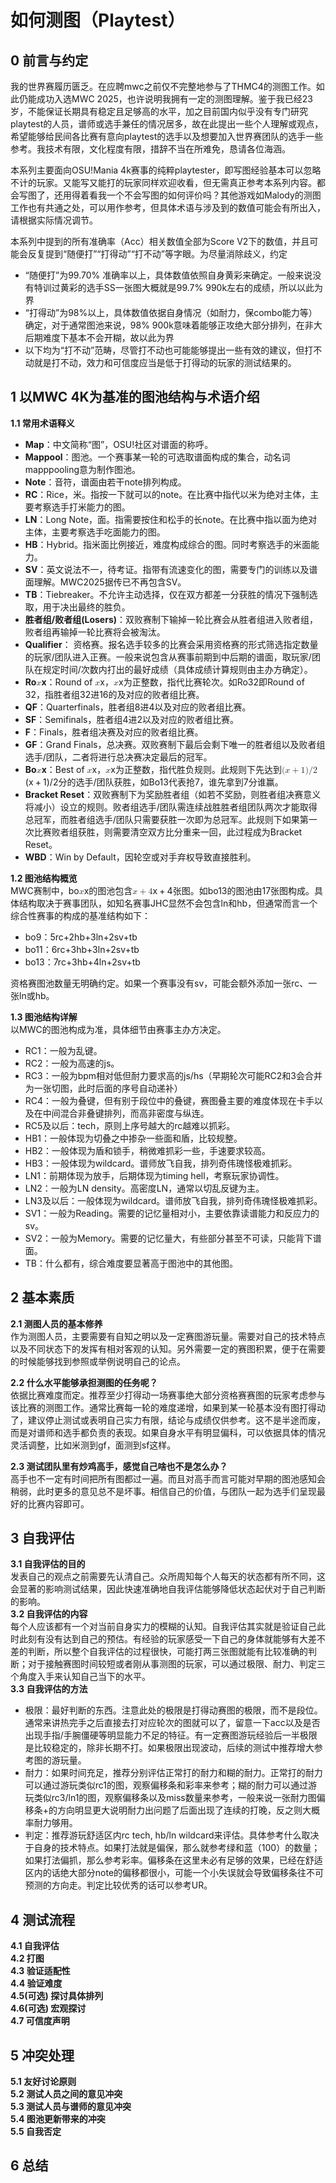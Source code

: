 <!DOCTYPE html>
<html>

<head>
  <meta charset="utf-8">
  <meta name="viewport" content="width=device-width, initial-scale=1.0">
  <title>How2playtest</title>
  <link rel="stylesheet" href="https://stackedit.io/style.css" />
</head>

<body class="stackedit">
  <div class="stackedit__html"><h1 id="如何测图（playtest）">如何测图（Playtest）</h1>
<h2 id="前言与约定">0 前言与约定</h2>
<p>我的世界赛履历匮乏。在应聘mwc之前仅不完整地参与了THMC4的测图工作。如此仍能成功入选MWC 2025，也许说明我拥有一定的测图理解。鉴于我已经23岁，不能保证长期具有稳定且足够高的水平，加之目前国内似乎没有专门研究playtest的人员，谱师或选手兼任的情况居多，故在此提出一些个人理解或观点，希望能够给民间各比赛有意向playtest的选手以及想要加入世界赛团队的选手一些参考。我技术有限，文化程度有限，措辞不当在所难免，恳请各位海涵。</p>
<p>本系列主要面向OSU!Mania 4k赛事的纯粹playtester，即写图经验基本可以忽略不计的玩家。又能写又能打的玩家同样欢迎收看，但无需真正参考本系列内容。都会写图了，还用得着看我一个不会写图的如何评价吗？其他游戏如Malody的测图工作也有共通之处，可以用作参考，但具体术语与涉及到的数值可能会有所出入，请根据实际情况调节。</p>
<p>本系列中提到的所有准确率（Acc）相关数值全部为Score V2下的数值，并且可能会反复提到“随便打”“打得动”“打不动”等字眼。为尽量消除歧义，约定</p>
<ul>
<li>“随便打”为99.70% 准确率以上，具体数值依照自身黄彩来确定。一般来说没有特训过黄彩的选手SS一张图大概就是99.7% 990k左右的成绩，所以以此为界</li>
<li>“打得动”为98%以上，具体数值依据自身情况（如耐力，保combo能力等）确定，对于通常图池来说，98% 900k意味着能够正攻绝大部分排列，在非大后期难度下基本不会开糊，故以此为界</li>
<li>以下均为“打不动”范畴，尽管打不动也可能能够提出一些有效的建议，但打不动就是打不动，效力和可信度应当是低于打得动的玩家的测试结果的。</li>
</ul>
<h2 id="以mwc-4k为基准的图池结构与术语介绍">1 以MWC 4K为基准的图池结构与术语介绍</h2>
<p><strong>1.1 常用术语释义</strong></p>
<ul>
<li><strong>Map</strong>：中文简称“图”，OSU!社区对谱面的称呼。</li>
<li><strong>Mappool</strong>：图池。一个赛事某一轮的可选取谱面构成的集合，动名词mapppooling意为制作图池。</li>
<li><strong>Note</strong>：音符，谱面由若干note排列构成。</li>
<li><strong>RC</strong>：Rice，米。指按一下就可以的note。在比赛中指代以米为绝对主体，主要考察选手打米能力的图。</li>
<li><strong>LN</strong>：Long Note，面。指需要按住和松手的长note。在比赛中指以面为绝对主体，主要考察选手吃面能力的图。</li>
<li><strong>HB</strong>：Hybrid。指米面比例接近，难度构成综合的图。同时考察选手的米面能力。</li>
<li><strong>SV</strong>：英文说法不一，待考证。指带有流速变化的图，需要专门的训练以及谱面理解。MWC2025据传已不再包含SV。</li>
<li><strong>TB</strong>：Tiebreaker。不允许主动选择，仅在双方都差一分获胜的情况下强制选取，用于决出最终的胜负。</li>
<li><strong>胜者组/败者组(Losers)</strong>：双败赛制下输掉一轮比赛会从胜者组进入败者组，败者组再输掉一轮比赛将会被淘汰。</li>
<li><strong>Qualifier</strong>： 资格赛。报名选手较多的比赛会采用资格赛的形式筛选指定数量的玩家/团队进入正赛。一般来说包含从赛事前期到中后期的谱面，取玩家/团队在规定时间/次数内打出的最好成绩（具体成绩计算规则由主办方确定）。</li>
<li><strong>Ro<span class="katex--inline"><span class="katex"><span class="katex-mathml"><math xmlns="http://www.w3.org/1998/Math/MathML"><semantics><mrow><mi>x</mi></mrow><annotation encoding="application/x-tex">x</annotation></semantics></math></span><span class="katex-html" aria-hidden="true"><span class="base"><span class="strut" style="height: 0.43056em; vertical-align: 0em;"></span><span class="mord mathnormal">x</span></span></span></span></span></strong>：Round of <span class="katex--inline"><span class="katex"><span class="katex-mathml"><math xmlns="http://www.w3.org/1998/Math/MathML"><semantics><mrow><mi>x</mi></mrow><annotation encoding="application/x-tex">x</annotation></semantics></math></span><span class="katex-html" aria-hidden="true"><span class="base"><span class="strut" style="height: 0.43056em; vertical-align: 0em;"></span><span class="mord mathnormal">x</span></span></span></span></span>，<span class="katex--inline"><span class="katex"><span class="katex-mathml"><math xmlns="http://www.w3.org/1998/Math/MathML"><semantics><mrow><mi>x</mi></mrow><annotation encoding="application/x-tex">x</annotation></semantics></math></span><span class="katex-html" aria-hidden="true"><span class="base"><span class="strut" style="height: 0.43056em; vertical-align: 0em;"></span><span class="mord mathnormal">x</span></span></span></span></span>为正整数，指代比赛轮次。如Ro32即Round of 32，指胜者组32进16的及对应的败者组比赛。</li>
<li><strong>QF</strong>：Quarterfinals，胜者组8进4以及对应的败者组比赛。</li>
<li><strong>SF</strong>：Semifinals，胜者组4进2以及对应的败者组比赛。</li>
<li><strong>F</strong>：Finals，胜者组决赛及对应的败者组比赛。</li>
<li><strong>GF</strong>：Grand Finals，总决赛。双败赛制下最后会剩下唯一的胜者组以及败者组选手/团队，二者将进行总决赛决定最后的冠军。</li>
<li><strong>Bo<span class="katex--inline"><span class="katex"><span class="katex-mathml"><math xmlns="http://www.w3.org/1998/Math/MathML"><semantics><mrow><mi>x</mi></mrow><annotation encoding="application/x-tex">x</annotation></semantics></math></span><span class="katex-html" aria-hidden="true"><span class="base"><span class="strut" style="height: 0.43056em; vertical-align: 0em;"></span><span class="mord mathnormal">x</span></span></span></span></span></strong>：Best of <span class="katex--inline"><span class="katex"><span class="katex-mathml"><math xmlns="http://www.w3.org/1998/Math/MathML"><semantics><mrow><mi>x</mi></mrow><annotation encoding="application/x-tex">x</annotation></semantics></math></span><span class="katex-html" aria-hidden="true"><span class="base"><span class="strut" style="height: 0.43056em; vertical-align: 0em;"></span><span class="mord mathnormal">x</span></span></span></span></span>，<span class="katex--inline"><span class="katex"><span class="katex-mathml"><math xmlns="http://www.w3.org/1998/Math/MathML"><semantics><mrow><mi>x</mi></mrow><annotation encoding="application/x-tex">x</annotation></semantics></math></span><span class="katex-html" aria-hidden="true"><span class="base"><span class="strut" style="height: 0.43056em; vertical-align: 0em;"></span><span class="mord mathnormal">x</span></span></span></span></span>为正整数，指代胜负规则。此规则下先达到<span class="katex--inline"><span class="katex"><span class="katex-mathml"><math xmlns="http://www.w3.org/1998/Math/MathML"><semantics><mrow><mo stretchy="false">(</mo><mi>x</mi><mo>+</mo><mn>1</mn><mo stretchy="false">)</mo><mi mathvariant="normal">/</mi><mn>2</mn></mrow><annotation encoding="application/x-tex">(x+1)/2</annotation></semantics></math></span><span class="katex-html" aria-hidden="true"><span class="base"><span class="strut" style="height: 1em; vertical-align: -0.25em;"></span><span class="mopen">(</span><span class="mord mathnormal">x</span><span class="mspace" style="margin-right: 0.222222em;"></span><span class="mbin">+</span><span class="mspace" style="margin-right: 0.222222em;"></span></span><span class="base"><span class="strut" style="height: 1em; vertical-align: -0.25em;"></span><span class="mord">1</span><span class="mclose">)</span><span class="mord">/2</span></span></span></span></span>分的选手/团队获胜，如Bo13代表抢7，谁先拿到7分谁赢。</li>
<li><strong>Bracket Reset</strong>：双败赛制下为奖励胜者组（如若不奖励，则胜者组决赛意义将减小）设立的规则。败者组选手/团队需连续战胜胜者组团队两次才能取得总冠军，而胜者组选手/团队只需要获胜一次即为总冠军。此规则下如果第一次比赛败者组获胜，则需要清空双方比分重来一回，此过程成为Bracket Reset。</li>
<li><strong>WBD</strong>：Win by Default，因轮空或对手弃权导致直接胜利。</li>
</ul>
<p><strong>1.2 图池结构概览</strong><br>
MWC赛制中，bo<span class="katex--inline"><span class="katex"><span class="katex-mathml"><math xmlns="http://www.w3.org/1998/Math/MathML"><semantics><mrow><mi>x</mi></mrow><annotation encoding="application/x-tex">x</annotation></semantics></math></span><span class="katex-html" aria-hidden="true"><span class="base"><span class="strut" style="height: 0.43056em; vertical-align: 0em;"></span><span class="mord mathnormal">x</span></span></span></span></span>的图池包含<span class="katex--inline"><span class="katex"><span class="katex-mathml"><math xmlns="http://www.w3.org/1998/Math/MathML"><semantics><mrow><mi>x</mi><mo>+</mo><mn>4</mn></mrow><annotation encoding="application/x-tex">x+4</annotation></semantics></math></span><span class="katex-html" aria-hidden="true"><span class="base"><span class="strut" style="height: 0.66666em; vertical-align: -0.08333em;"></span><span class="mord mathnormal">x</span><span class="mspace" style="margin-right: 0.222222em;"></span><span class="mbin">+</span><span class="mspace" style="margin-right: 0.222222em;"></span></span><span class="base"><span class="strut" style="height: 0.64444em; vertical-align: 0em;"></span><span class="mord">4</span></span></span></span></span>张图。如bo13的图池由17张图构成。具体结构取决于赛事团队，如知名赛事JHC显然不会包含ln和hb，但通常而言一个综合性赛事的构成的基准结构如下：</p>
<ul>
<li>bo9：5rc+2hb+3ln+2sv+tb</li>
<li>bo11：6rc+3hb+3ln+2sv+tb</li>
<li>bo13：7rc+3hb+4ln+2sv+tb</li>
</ul>
<p>资格赛图池数量无明确约定。如果一个赛事没有sv，可能会额外添加一张rc、一张ln或hb。</p>
<p><strong>1.3 图池结构详解</strong><br>
以MWC的图池构成为准，具体细节由赛事主办方决定。</p>
<ul>
<li>RC1：一般为乱键。</li>
<li>RC2：一般为高速的js。</li>
<li>RC3：一般为bpm相对低但耐力要求高的js/hs（早期轮次可能RC2和3会合并为一张切图，此时后面的序号自动递补）</li>
<li>RC4：一般为叠键，但有别于段位中的叠键，赛图叠主要的难度体现在卡手以及在中间混合非叠键排列，而高非密度与纵连。</li>
<li>RC5及以后：tech，原则上序号越大的rc越难以抓彩。</li>
<li>HB1：一般体现为切叠之中掺杂一些面和盾，比较规整。</li>
<li>HB2：一般体现为盾和锁手，稍微难抓彩一些，手速要求较高。</li>
<li>HB3：一般体现为wildcard。谱师放飞自我，排列奇伟瑰怪极难抓彩。</li>
<li>LN1：前期体现为放手，后期体现为timing hell，考察玩家协调性。</li>
<li>LN2：一般为LN density。高密度LN，通常以切乱反键为主。</li>
<li>LN3及以后：一般体现为wildcard。谱师放飞自我，排列奇伟瑰怪极难抓彩。</li>
<li>SV1：一般为Reading。需要的记忆量相对小，主要依靠读谱能力和反应力的sv。</li>
<li>SV2：一般为Memory。需要的记忆量大，有些部分甚至不可读，只能背下谱面。</li>
<li>TB：什么都有，综合难度要显著高于图池中的其他图。</li>
</ul>
<h2 id="基本素质">2 基本素质</h2>
<p><strong>2.1 测图人员的基本修养</strong><br>
作为测图人员，主要需要有自知之明以及一定赛图游玩量。需要对自己的技术特点以及不同状态下的发挥有相对客观的认知。另外需要一定的赛图积累，便于在需要的时候能够找到参照或举例说明自己的论点。</p>
<p><strong>2.2 什么水平能够承担测图的任务呢？</strong><br>
依据比赛难度而定。推荐至少打得动一场赛事绝大部分资格赛赛图的玩家考虑参与该比赛的测图工作。通常比赛每一轮的难度递增，如果到某一轮基本没有图打得动了，建议停止测试或表明自己实力有限，结论与成绩仅供参考。这不是半途而废，而是对谱师和选手都负责的表现。如果自身水平有明显偏科，可以依据具体的情况灵活调整，比如米测到gf，面测到sf这样。</p>
<p><strong>2.3 测试团队里有炒鸡高手，感觉自己啥也不是怎么办？</strong><br>
高手也不一定有时间把所有图都过一遍。而且对高手而言可能对早期的图池感知会稍弱，此时更多的意见总不是坏事。相信自己的价值，与团队一起为选手们呈现最好的比赛内容即可。</p>
<h2 id="自我评估">3 自我评估</h2>
<p><strong>3.1 自我评估的目的</strong><br>
发表自己的观点之前需要先认清自己。众所周知每个人每天的状态都有所不同，这会显著的影响测试结果，因此快速准确地自我评估能够降低状态起伏对于自己判断的影响。<br>
<strong>3.2 自我评估的内容</strong><br>
每个人应该都有一个对当前自身实力的模糊的认知。自我评估其实就是验证自己此时此刻有没有达到自己的预估。有经验的玩家感受一下自己的身体就能够有大差不差的判断，所以整个自我评估的过程很快，可能打两三张图就能有比较准确的判断；对于接触赛图时间较短或者刚从事测图的玩家，可以通过极限、耐力、判定三个角度入手来认知自己当下的水平。<br>
<strong>3.3 自我评估的方法</strong></p>
<ul>
<li>极限：最好判断的东西。注意此处的极限是打得动赛图的极限，而不是段位。通常来讲热完手之后直接去打对应轮次的图就可以了，留意一下acc以及是否出现手指/手腕僵硬等明显能力不足的特征。有一定赛图游玩经验后一半极限是比较稳定的，除非长期不打。如果极限出现波动，后续的测试中推荐增大参考图的游玩量。</li>
<li>耐力：如果时间充足，推荐分别评估正常打的耐力和糊的耐力。正常打的耐力可以通过游玩类似rc1的图，观察偏移条和彩率来参考；糊的耐力可以通过游玩类似rc3/ln1的图，观察偏移条以及miss数量来参考，一般来说一张耐力图偏移条+的方向明显更大说明耐力出问题了后面出现了连续的打晚，反之则大概率耐力够用。</li>
<li>判定：推荐游玩舒适区内rc tech, hb/ln wildcard来评估。具体参考什么取决于自身的技术特点。如果打法就是偏保，那么就参考绿和蓝（100）的数量；如果打法偏抓，那么参考彩率。偏移条在这里未必有足够的效果，已经在舒适区内的话绝大部分note的偏移都很小，可能一个小失误就会导致偏移条往不可预测的方向走。判定比较优秀的话可以参考UR。</li>
</ul>
<h2 id="测试流程">4 测试流程</h2>
<p><strong>4.1 自我评估</strong><br>
<strong>4.2 打图</strong><br>
<strong>4.3 验证适配性</strong><br>
<strong>4.4 验证难度</strong><br>
<strong>4.5(可选) 探讨具体排列</strong><br>
<strong>4.6(可选) 宏观探讨</strong><br>
<strong>4.7 可信度声明</strong></p>
<h2 id="冲突处理">5 冲突处理</h2>
<p><strong>5.1 友好讨论原则</strong><br>
<strong>5.2 测试人员之间的意见冲突</strong><br>
<strong>5.3 测试人员与谱师的意见冲突</strong><br>
<strong>5.4 图池更新带来的冲突</strong><br>
<strong>5.5 自我否定</strong></p>
<h2 id="总结">6 总结</h2>
</div>
</body>

</html>
